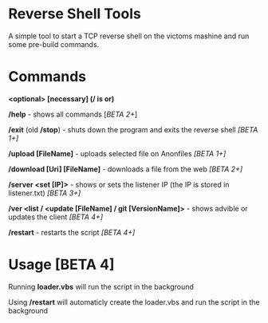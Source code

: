 # Reverse Shell Tools

A simple tool to start a TCP reverse shell on the victoms mashine and run some pre-build commands.

# Commands

**<optional<x>> [necessary] (/ is or)** 

**/help** - shows all commands [*BETA 2+*]

**/exit** (old **/stop**) - shuts down the program and exits the reverse shell  *[BETA 1+]*

**/upload [FileName]** - uploads selected file on Anonfiles  *[BETA 1+]*

**/download [Uri] [FileName]** - downloads a file from the web *[BETA 2+]*

**/server <set [IP]>** - shows or sets the listener IP (the IP is stored in listener.txt) *[BETA 3+]*

**/ver <list <git> / <update [FileName] / git [VersionName]>** - shows advible or updates the client *[BETA 4+]*

**/restart** - restarts the script *[BETA 4+]*

# Usage [BETA 4]

Running **loader.vbs** will run the script in the background

Using **/restart** will automaticly create the loader.vbs and run the script in the background 
